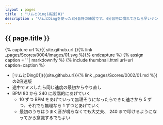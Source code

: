 ```yaml
---
layout : pages
title  : "リムとDing(高速)01"
description : "リムとDingを使った8分音符の練習です。4分音符に慣れてきたら早いテンポも刻んでみましょう。"
---
```


## {{ page.title }}

{% capture url %}{{ site.github.url }}{% link _pages/Scores/0004/images/01.svg %}{% endcapture %}
{% assign caption = '' | markdownify %}
{% include thumbnail.html url=url caption=caption %}

* [リムとDing01]({{site.github.url}}{% link _pages/Scores/0002/01.md %}) の2倍速版
* 途中でミスしたら同じ速度の最初からやり直し
* BPM 80 から 240 に段階的にあげていく
  * 10 ずつ BPM をあげていって無理そうになったらできた速さから 5 ずつ、それでも無理なら 1 ずつとあげていく
  * 最初のうちはうまく音が鳴らなくても大丈夫、 240 まで叩けるようになってから意識するでもよい